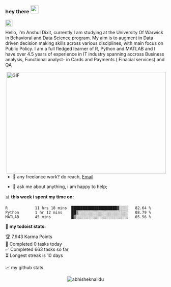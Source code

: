 ### hey there <img src="https://media.giphy.com/media/hvRJCLFzcasrR4ia7z/giphy.gif" width="25px">

</a>
<a href="https://twitter.com/dhoopwalikhidki">
  <img align="left" alt="Anshul Dixit | Twitter" width="22px" src="https://raw.githubusercontent.com/peterthehan/peterthehan/master/assets/twitter.svg" />
</a>
<a href="https://www.linkedin.com/in/anshuldixit94
  <img align="left" alt="Anshul's LinkedIn" width="22px" src="https://raw.githubusercontent.com/peterthehan/peterthehan/master/assets/linkedin.svg" />
</a>

<br />




Hello, i'm  Anshul Dixit, currently I am studying at the University Of Warwick in Behavioral and Data Science program. My aim is to augment in Data driven decision making skills across various disciplines, with main focus on Public Policy. I am a full fledged learner of R, Python and MATLAB and I have over 4.5 years of experience in IT industry spanning accross Business analysis, Functional analyst- in Cards and Payments ( Finacial services) and QA


  <img align="right" alt="GIF" src="https://github.com/abhisheknaiidu/abhisheknaiidu/blob/master/code.gif?raw=true" width="500" height="320" />
  
- 💼 any freelance work? do reach, <a href="https://mailto: anshuldixit589@gmail.com" > Email</a>

- 💬 ask me about anything, i am happy to help;





📊 **this week i spent my time on:**
<!--START_SECTION:waka-->
```text
R            11 hrs 18 mins  ████████████████████▓░░░░   82.64 % 
Python       1 hr 12 mins    ██▒░░░░░░░░░░░░░░░░░░░░░░   08.79 % 
MATLAB       45 mins         █▒░░░░░░░░░░░░░░░░░░░░░░░   05.56 % 

```
<!--END_SECTION:waka-->




🚧 **my todoist stats:**
<!-- TODO-IST:START -->
🏆  7,943 Karma Points           
🌸  Completed 0 tasks today           
✅  Completed 663 tasks so far           
⏳  Longest streak is 10 days
<!-- TODO-IST:END -->


📈 my github stats

<p align="center"> <img src="https://github-readme-stats.vercel.app/api?username=cafeco09&show_icons=true&theme=gotham" alt="abhisheknaiidu" />





